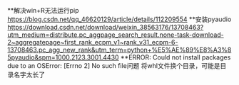 **解决win+R无法运行pip
https://blog.csdn.net/qq_46620129/article/details/112209554
**安装pyaudio
https://download.csdn.net/download/weixin_38563176/13708463?utm_medium=distribute.pc_aggpage_search_result.none-task-download-2~aggregatepage~first_rank_ecpm_v1~rank_v31_ecpm-6-13708463.pc_agg_new_rank&utm_term=python+%E5%AE%89%E8%A3%85pyaudio&spm=1000.2123.3001.4430
**ERROR: Could not install packages due to an OSError: [Errno 2] No such file问题
将whl文件换个目录，可能是目录名字太长了
